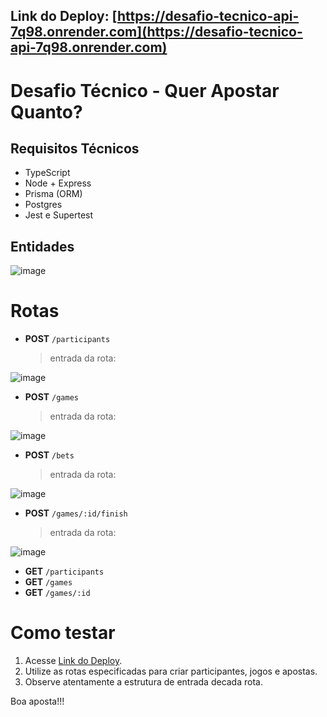 ## Link do Deploy: [https://desafio-tecnico-api-7q98.onrender.com](https://desafio-tecnico-api-7q98.onrender.com)

# Desafio Técnico - Quer Apostar Quanto?

## Requisitos Técnicos
- TypeScript
- Node + Express
- Prisma (ORM)
- Postgres
- Jest e Supertest

## Entidades

![image](https://github.com/BrendonLee23/desafio-tecnico-API/assets/104690858/dc37fc5b-9f22-4576-a60b-296f6d4661e0)


# Rotas
- **POST** `/participants`

  > entrada da rota:

![image](https://github.com/BrendonLee23/desafio-tecnico-API/assets/104690858/63447b88-ecb2-485c-b2a2-d5a6399aab3d)

- **POST** `/games`
  
  > entrada da rota:

![image](https://github.com/BrendonLee23/desafio-tecnico-API/assets/104690858/f6786278-5938-44d3-9e55-a13bbcc2a41f)

- **POST** `/bets`

  > entrada da rota:
  
![image](https://github.com/BrendonLee23/desafio-tecnico-API/assets/104690858/ac8503de-8d12-4b6e-9573-6a52a40f9a9b)

- **POST** `/games/:id/finish`

  > entrada da rota:

![image](https://github.com/BrendonLee23/desafio-tecnico-API/assets/104690858/78d29fb9-ab9d-4f8a-b189-00091ef01d52)

- **GET** `/participants`
- **GET** `/games`
- **GET** `/games/:id`


# Como testar

1. Acesse [Link do Deploy](https://desafio-tecnico-api-7q98.onrender.com).
2. Utilize as rotas especificadas para criar participantes, jogos e apostas.
3. Observe atentamente a estrutura de entrada decada rota.

Boa aposta!!!



